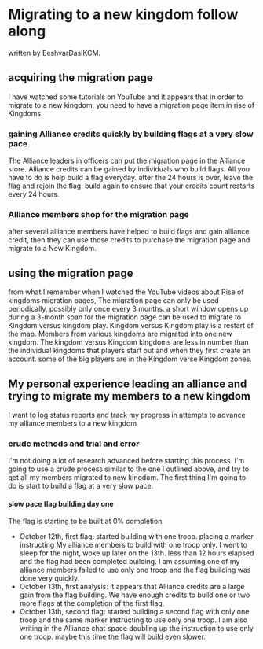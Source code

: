 # Migrating to a new kingdom follow along
written by EeshvarDasIKCM.
## acquiring the migration page
I have watched some tutorials on YouTube and it appears that in order to migrate to a new kingdom, you need to have a migration page item in rise of Kingdoms.

### gaining Alliance credits quickly by building flags at a very slow pace
The Alliance leaders in officers can put the migration page in the Alliance store. Alliance credits can be gained by individuals who build flags. All you have to do is help build a flag everyday. after the 24 hours is over, leave the flag and rejoin the flag. build again to ensure that your credits count restarts every 24 hours.
### Alliance members shop for the migration page
after several alliance members have helped to build flags and gain alliance credit, then they can use those credits to purchase the migration page and migrate to a New Kingdom.

## using the migration page
from what I remember when I watched the YouTube videos about Rise of kingdoms migration pages, The migration page can only be used periodically, possibly only once every 3 months. a short window opens up during a 3-month span for the migration page can be used to migrate to Kingdom versus kingdom play. Kingdom versus Kingdom play is a restart of the map. Members from various kingdoms are migrated into one new kingdom. The kingdom versus Kingdom kingdoms are less in number than the individual kingdoms that players start out and when they first create an account. some of the big players are in the Kingdom verse Kingdom zones.

## My personal experience leading an alliance and trying to migrate my members to a new kingdom
I want to log status reports and track my progress in attempts to advance my alliance members to a new kingdom
### crude methods and trial and error
I'm not doing a lot of research advanced before starting this process. I'm going to use a crude process similar to the one I outlined above, and try to get all my members migrated to new kingdom.
The first thing I'm going to do is start to build a flag at a very slow pace.

#### slow pace flag building day one
The flag is starting to be built at 0% completion.
- October 12th, first flag: started building with one troop. placing a marker instructing My alliance members to build with one troop only. I went to sleep for the night, woke up later on the 13th. less than 12 hours elapsed and the flag had been completed building. I am assuming one of my alliance members failed to use only one troop and the flag building was done very quickly.
- October 13th, first analysis: it appears that Alliance credits are a large gain from the flag building. We have enough credits to build one or two more flags at the completion of the first flag.
- October 13th, second flag: started building a second flag with only one troop and the same marker instructing to use only one troop. I am also writing in the Alliance chat space doubling up the instruction to use only one troop. maybe this time the flag will build even slower.

